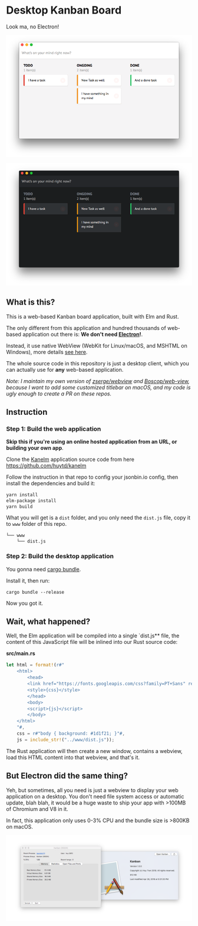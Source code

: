 # Desktop Kanban Board

Look ma, no Electron!

![](light-theme.png)

![](dark-theme.png)

## What is this?

This is a web-based Kanban board application, built with Elm and Rust.

The only different from this application and hundred thousands of web-based application out there is: **We don't need [Electron](https://electronjs.org/)!**.

Instead, it use native WebView (WebKit for Linux/macOS, and MSHTML on Windows), more details [see here](https://github.com/zserge/webview).

The whole source code in this repository is just a desktop client, which you can actually use for **any** web-based application.

_Note: I maintain my own version of [zserge/webview](https://github.com/zserge/webview) and [Boscop/web-view](https://github.com/Boscop/web-view), because I want to add some customized titlebar on macOS, and my code is ugly enough to create a PR on these repos._

## Instruction

### Step 1: Build the web application

**Skip this if you're using an online hosted application from an URL, or building your own app**.

Clone the [Kanelm](https://github.com/huytd/kanelm) application source code from here https://github.com/huytd/kanelm 

Follow the instruction in that repo to config your jsonbin.io config, then install the dependencies and build it:

```
yarn install
elm-package install
yarn build
```

What you will get is a `dist` folder, and you only need the `dist.js` file, copy it to `www` folder of this repo.

```
└── www
    └── dist.js
```

### Step 2: Build the desktop application

You gonna need [cargo bundle](https://github.com/burtonageo/cargo-bundle).

Install it, then run:

```
cargo bundle --release
```

Now you got it.

## Wait, what happened?

Well, the Elm application will be compiled into a single `dist.js** file, the content of this JavaScript file will be inlined into our Rust source code:

**src/main.rs**
```rust
let html = format!(r#"
    <html>
        <head>
        <link href="https://fonts.googleapis.com/css?family=PT+Sans" rel="stylesheet"> 
        <style>{css}</style>
        </head>
        <body>
        <script>{js}</script>
        </body>
    </html>
    "#,
    css = r#"body { background: #1d1f21; }"#,
    js = include_str!("../www/dist.js"));
```

The Rust application will then create a new window, contains a webview, load this HTML content into that webview, and that's it.

## But Electron did the same thing?

Yeh, but sometimes, all you need is just a webview to display your web application on a desktop. You don't need file system access or automatic update, blah blah, it would be a huge waste to ship your app with >100MB of Chromium and V8 in it.

In fact, this application only uses 0-3% CPU and the bundle size is >800KB on macOS.

![](monitor.png)
